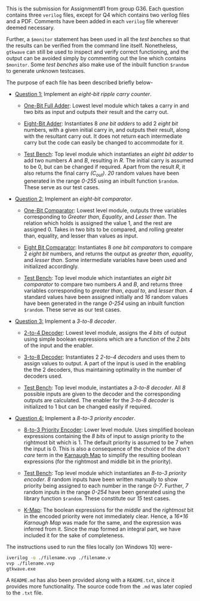 This is the submission for Assignment#1 from group G36. Each question contains three `verilog` files, except for Q4 which contains two verilog files and a PDF. Comments have been added in each `verilog` file wherever deemed necessary.

Further, a `$monitor` statement has been used in all the *test benches* so that the results can be verified from the command line itself. Nonetheless, `gtkwave` can still be used to inspect and verify correct functioning, and the output can be avoided simply by commenting out the line which contains `$monitor`. Some *test benches* also make use of the inbuilt function `$random` to generate unknown testcases.

The purpose of each file has been described briefly below-

+ <u>Question 1:</u> Implement an *eight-bit ripple carry counter*.

  + [One-Bit Full Adder](A1Q1_one_bit_full_adder.v): Lowest level module which takes a carry in and two bits as input and outputs their result and the carry out.

  + [Eight-Bit Adder](A1Q1_eight_bit_adder.v): Instantiates 8 *one bit adders* to add 2 *eight bit* numbers, with a given initial carry in, and outputs their result, along with the resultant carry out. It does not return each intermediate carry but the code can easily be changed to accommodate for it.

  + [Test Bench](A1Q1_eight_bit_adder_tb.v): Top level module which instantiates an *eight bit adder* to add two numbers *A* and *B*, resulting in *R*. The initial carry is assumed to be 0, but can be changed if required. Apart from the result *R*, it also returns the final carry *(C<sub>out</sub>)*. *20* random values have been generated in the range *0-255* using an inbuilt function `$random`. These serve as our test cases.

+ <u>Question 2:</u> Implement an *eight-bit comparator*.

  + [One-Bit Comparator](A1Q2_one_bit_comparator.v): Lowest level module, outputs three variables corresponding to *Greater than*, *Equality*, and *Lesser than*. The relation which holds is assigned the value 1, and the rest are assigned 0. Takes in two bits to be compared, and rolling greater than, equality, and lesser than values as input.

  + [Eight Bit Comparator](A1Q2_eight_bit_comparator.v): Instantiates 8 *one bit comparators* to compare 2 *eight bit* numbers, and returns the output as *greater than*, *equality*, and *lesser than*. Some intermediate variables have been used and initialized accordingly.

  + [Test Bench](A1Q2_eight_bit_comparator_tb.v): Top level module which instantiates an *eight bit comparator* to compare two numbers *A* and *B*, and returns three variables corresponding to *greater than*, *equal to*, and *lesser than*. *4* standard values have been assigned initially and *16* random values have been generated in the range *0-254* using an inbuilt function `$random`. These serve as our test cases.
  
+ <u>Question 3:</u> Implement a *3-to-8 decoder*.

  + [2-to-4 Decoder](A1Q3_two_to_four.v): Lowest level module, assigns the *4 bits* of output using simple boolean expressions which are a function of the *2 bits* of the input and the enabler.

  + [3-to-8 Decoder](A1Q3_three_to_eight.v): Instantiates 2 *2-to-4 decoders* and uses them to assign values to output. A part of the input is used in the enabling the the 2 decoders, thus maintaining optimality in the number of decoders used.

  + [Test Bench](A1Q3_three_to_eight_tb.v): Top level module, instantiates a *3-to-8 decoder*. All *8* possible inputs are given to the decoder and the corresponding outputs are calculated. The enabler for the *3-to-8 decoder* is initialized to 1 but can be changed easily if required.
  
+ <u>Question 4:</u> Implement a *8-to-3 priority encoder*.

  + [8-to-3 Priority Encoder](A1Q4_eight_to_three.v): Lower level module. Uses simplified boolean expressions containing the *8 bits* of input to assign priority to the rightmost bit which is 1. The default priority is assumed to be 7 when the input is 0. This is also a consequence of the choice of the *don't care* term in the [Karnaugh Map](A1Q4_KMaps.pdf) to simplify the resulting boolean expressions (for the rightmost and middle bit in the priority).

  + [Test Bench](A1Q4_eight_to_three_tb.v): Top level module which instantiates an *8-to-3 priority encoder*. *8* random inputs have been written manually to show priority being assigned to each number in the range *0-7*. Further, *7* random inputs in the range *0-254* have been generated using the library function `$random`. These constitute our *15* test cases.

  + [K-Map](A1Q4_KMaps.pdf): The boolean expressions for the *middle* and the *rightmost* bit in the encoded priority were not immediately clear. Hence, a *16\*16 Karnaugh Map* was made for the same, and the expression was inferred from it. Since the map formed an integral part, we have included it for the sake of completeness.


The instructions used to run the files locally (on Windows 10) were-
```bash
iverilog -o ./filename.vvp ./filename.v
vvp ./filename.vvp
gtkwave.exe
```


A `README.md` has also been provided along with a `README.txt`, since it provides more functionality. The source code from the `.md` was later copied to the `.txt` file.
